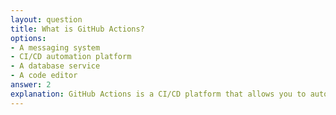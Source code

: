 ```yaml
---
layout: question
title: What is GitHub Actions?
options:
- A messaging system
- CI/CD automation platform
- A database service
- A code editor
answer: 2
explanation: GitHub Actions is a CI/CD platform that allows you to automate workflows, including building, testing, and deploying code directly from your GitHub repository.
---
```


